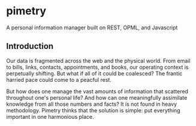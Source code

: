 pimetry
=======

A personal information manager built on REST, OPML, and Javascript

Introduction
------------

Our data is fragmented across the web and the physical world. From email to 
bills, links, contacts, appointments, and books, our operating context is
perpetually shifting. But what if all of it could be coalesced? The frantic 
harried pace could come to a peacful rest. 

But how does one manage the vast amounts of information that scattered throughout
one's personal life? And how can one meaningfully assimilate knowledge from
all those numbers and facts? It is not found in heavy methodology. Pimetry thinks 
that the solution is simple: put everything important in one harmonious place.
